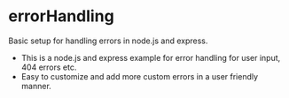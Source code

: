 # errorHandling
Basic setup for handling errors in node.js and express.
- This is a node.js and express example for error handling for user input, 404 errors etc.
- Easy to customize and add more custom errors in a user friendly manner.
